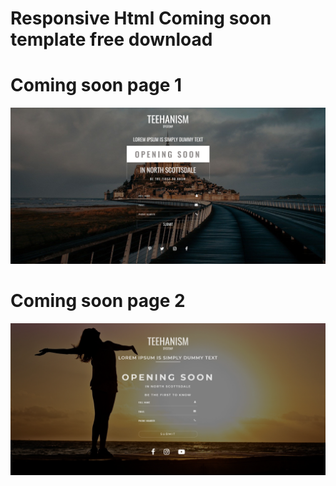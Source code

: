 # Responsive Html Coming soon template free download
# Coming soon page 1
![Screenshot](https://github.com/coder-rukon/html-coming-soon-template/blob/cdadfb100443760786951520d93fa2f3afb9cc21/coming-soon1/screenshot.png)
# Coming soon page 2
![Screenshot](https://github.com/coder-rukon/html-coming-soon-template/blob/cdadfb100443760786951520d93fa2f3afb9cc21/coming-soon2/screenshot.png)
